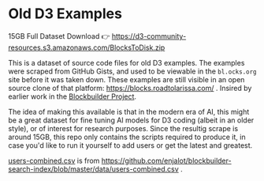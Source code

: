 # Old D3 Examples

15GB Full Dataset Download 👉 https://d3-community-resources.s3.amazonaws.com/BlocksToDisk.zip

This is a dataset of source code files for old D3 examples. The examples were scraped from GitHub Gists, and used to be viewable in the `bl.ocks.org` site before it was taken down. These examples are still visible in an open source clone of that platform: https://blocks.roadtolarissa.com/ . Insired by earlier work in the [Blockbuilder Project](https://github.com/enjalot/blockbuilder).

The idea of making this available is that in the modern era of AI, this might be a great dataset for fine tuning AI models for D3 coding (albeit in an older style), or of interest for research purposes. Since the resultig scrape is around 15GB, this repo only contains the scripts required to produce it, in case you'd like to run it yourself to add users or get the latest and greatest.

[users-combined.csv](https://raw.githubusercontent.com/enjalot/blockbuilder-search-index/master/data/users-combined.csv) is from https://github.com/enjalot/blockbuilder-search-index/blob/master/data/users-combined.csv .
